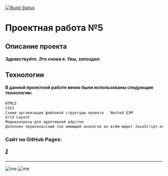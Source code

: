[![Build Status](https://i.imgur.com/jpIZtTM.png)](https://praktikum.yandex.ru/profile/web/)
# Проектная работа №5
## Описание проекта

##### Здравствуйте. Это снова я. Увы, запоздал.

## Технологии
#### В данной проектной работе мною были использованы следующие технологии:
```sh
HTML5
CSS3
Схема организации файловой структуры проекта - Nested БЭМ
Grid Layout
Медиазапросы для адаптивной вёрстки
Дополнен первоклассный (не имеющий аналогов во всём мире) JavaScript-код
```

### Сайт на GitHub Pages:
##### [🥺](https://m3rcyk1ng.github.io/mesto)
______________________
![me](https://img.shields.io/badge/-©%202021.-blue) ![me](https://img.shields.io/badge/-Vova%20Gridnev-blue)